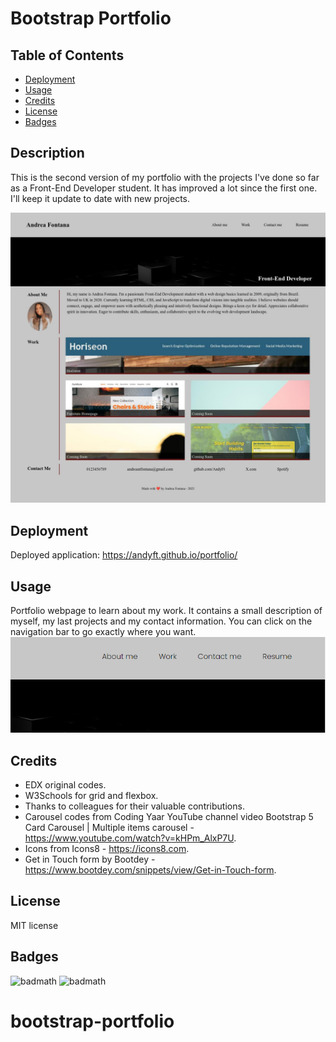 # Bootstrap Portfolio

## Table of Contents

- [Deployment](#deployment)
- [Usage](#usage)
- [Credits](#credits)
- [License](#license)
- [Badges](#badges)

## Description

This is the second version of my portfolio with the projects I've done so far as a Front-End Developer student. It has improved a lot since the first one. I'll keep it update to date with new projects.

![The webpage of my portfolio includes a navigation bar, a hero banner image, and an improved work section carousel with the preview of my last projects, along with their links.](https://github.com/AndyFt/portfolio/blob/main/images/andyft-github-io-portfolio.jpg)

## Deployment

Deployed application: https://andyft.github.io/portfolio/

## Usage

Portfolio webpage to learn about my work. It contains a small description of myself, my last projects and my contact information. You can click on the navigation bar to go exactly where you want. ![navigation bar](https://github.com/AndyFt/portfolio/blob/main/images/navbar.png)

## Credits

- EDX original codes.</br>
- W3Schools for grid and flexbox.</br>
- Thanks to colleagues for their valuable contributions.
- Carousel codes from Coding Yaar YouTube channel video Bootstrap 5 Card Carousel | Multiple items carousel - https://www.youtube.com/watch?v=kHPm_AlxP7U.
- Icons from Icons8 - https://icons8.com.
- Get in Touch form by Bootdey - https://www.bootdey.com/snippets/view/Get-in-Touch-form.

## License

MIT license

## Badges
![badmath](https://img.shields.io/badge/HTML-44.8-blue)
![badmath](https://img.shields.io/badge/CSS-55.2-orange)
# bootstrap-portfolio